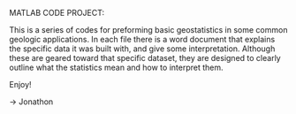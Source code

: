 MATLAB CODE PROJECT:

This is a series of codes for preforming basic geostatistics in some common geologic applications. In each file there is a word document that explains the specific data it was built with, and give some interpretation. Although these are geared toward that specific dataset, they are designed to clearly outline what the statistics mean and how to interpret them.

Enjoy!

-> Jonathon

